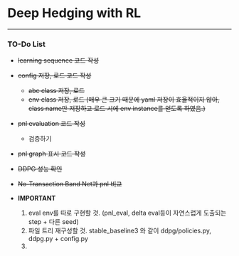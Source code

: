 # Deep Hedging with RL

---
### TO-Do List
- ~~learning sequence 코드 작성~~
- ~~config 저장, 로드 코드 작성~~
  - ~~abc class 저장, 로드~~
  - ~~env class 저장, 로드 (매우 큰 크기 때문에 yaml 저장이 효율적이지 않아, class name만 저장하고 로드 시에 env instance를 얻도록 하였음.)~~
- ~~pnl evaluation 코드 작성~~
  - 검증하기
- ~~pnl graph 표시 코드 작성~~

- ~~DDPG 성능 확인~~

- ~~No-Transaction Band Net과 pnl 비교~~

- **IMPORTANT**
  1. eval env를 따로 구현할 것. (pnl_eval, delta eval등이 자연스럽게 도출되는 step + 다른 seed)
  2. 파일 트리 재구성할 것. stable_baseline3 와 같이 ddpg/policies.py, ddpg.py + config.py
  3. 